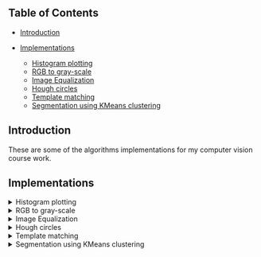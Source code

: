 
## Table of Contents

- [Introduction](#introduction)

- [Implementations](#Implementations)
  - [Histogram plotting](#histogram-plotting)
  - [RGB to gray-scale](#RGB-to-gray-scale)
  - [Image Equalization](#Image-Equalization)
  - [Hough circles](#Hough-circles)
  - [Template matching](#Template-matching)
  - [Segmentation using KMeans clustering](#Segmentation-using-KMeans-clustering)

## Introduction
These are some of the algorithms implementations for my computer vision course work.


## Implementations

<details>
<summary>Histogram plotting</summary>
-overview:


</details>

<details>
<summary>RGB to gray-scale</summary>
-overview:


</details>

<details>
<summary>Image Equalization</summary>
-overview:


</details>

<details>
<summary>Hough circles</summary>
-overview:


</details>



<details>
<summary>Template matching</summary>
-overview:


</details>

<details>
<summary>Segmentation using KMeans clustering</summary>
-overview:


</details>
